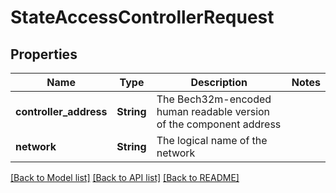 # StateAccessControllerRequest

## Properties

Name | Type | Description | Notes
------------ | ------------- | ------------- | -------------
**controller_address** | **String** | The Bech32m-encoded human readable version of the component address | 
**network** | **String** | The logical name of the network | 

[[Back to Model list]](../README.md#documentation-for-models) [[Back to API list]](../README.md#documentation-for-api-endpoints) [[Back to README]](../README.md)


